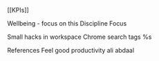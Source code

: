 [[KPIs]]

Wellbeing - focus on this
Discipline
Focus

Small hacks in workspace
Chrome search tags
%s

References
Feel good productivity ali abdaal
